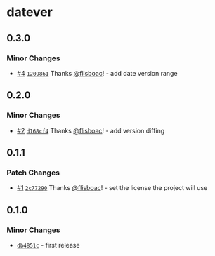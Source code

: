 # datever

## 0.3.0

### Minor Changes

- [#4](https://github.com/flisboac/datever/pull/4) [`1209861`](https://github.com/flisboac/datever/commit/12098616becf199d967ffaa011ce9733e038e7e3) Thanks [@flisboac](https://github.com/flisboac)! - add date version range

## 0.2.0

### Minor Changes

- [#2](https://github.com/flisboac/datever/pull/2) [`d168cf4`](https://github.com/flisboac/datever/commit/d168cf422c94e0a6a0978bc81d73a4f1abab9112) Thanks [@flisboac](https://github.com/flisboac)! - add version diffing

## 0.1.1

### Patch Changes

- [#1](https://github.com/flisboac/datever/pull/1) [`2c77290`](https://github.com/flisboac/datever/commit/2c77290b1a44596f43dfa8038419b3e1a55cc498) Thanks [@flisboac](https://github.com/flisboac)! - set the license the project will use

## 0.1.0

### Minor Changes

- [`db4851c`](https://github.com/flisboac/datever/commit/db4851c103a598f3ef8f6ddc20d693b4e3ce104f) - first release
